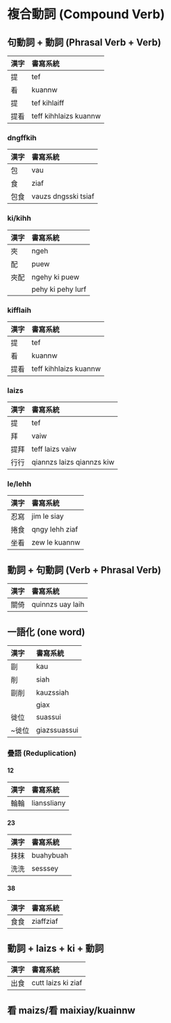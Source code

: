 # 複合動詞 \(Compound Verb\)

## 句動詞 + 動詞 \(Phrasal Verb + Verb\)

| 漢字 | 書寫系統 |
| :--- | :--- |
| 提 | tef |
| 看 | kuannw |
| 提 | tef kihlaiff |
| 提看 | teff kihhlaizs kuannw |

### dngffkih

| 漢字 | 書寫系統 |
| :--- | :--- |
| 包 | vau |
| 食 | ziaf |
| 包食 | vauzs dngsski tsiaf |

### ki/kihh

| 漢字 | 書寫系統 |
| :--- | :--- |
| 夾 | ngeh |
| 配 | puew |
| 夾配 | ngehy ki puew |
|  | pehy ki pehy lurf |

### kifflaih

| 漢字 | 書寫系統 |
| :--- | :--- |
| 提 | tef |
| 看 | kuannw |
| 提看 | teff kihhlaizs kuannw |

### laizs

| 漢字 | 書寫系統 |
| :--- | :--- |
| 提 | tef |
| 拜 | vaiw |
| 提拜 | teff laizs vaiw |
| 行行 | qiannzs laizs qiannzs kiw |

### le/lehh

| 漢字 | 書寫系統 |
| :--- | :--- |
| 忍寫 | jim le siay |
| 捲食 | qngy lehh ziaf |
| 坐看 | zew le kuannw |

## 動詞 + 句動詞 (Verb + Phrasal Verb)

| 漢字 | 書寫系統 |
| :--- | :--- |
| 關倚 | quinnzs uay laih |

## 一語化 \(one word\)

| 漢字 | 書寫系統 |
| :--- | :--- |
| 剾 | kau |
| 削 | siah |
| 剾削 | kauzssiah |
| | giax |
| 徙位 | suassui |
| ~徙位 | giazssuassui |

### 疊語 \(Reduplication\)

#### 12

| 漢字 | 書寫系統 |
| :--- | :--- |
| 輪輪 | lianssliany |

#### 23

| 漢字 | 書寫系統 |
| :--- | :--- |
| 抹抹 | buahybuah |
| 洗洗 | sesssey |

#### 38

| 漢字 | 書寫系統 |
| :--- | :--- |
| 食食 | ziaffziaf |

## 動詞 + laizs + ki + 動詞

| 漢字 | 書寫系統 |
| :--- | :--- |
| 出食 | cutt laizs ki ziaf |

## 看 maizs/看 maixiay/kuainnw
